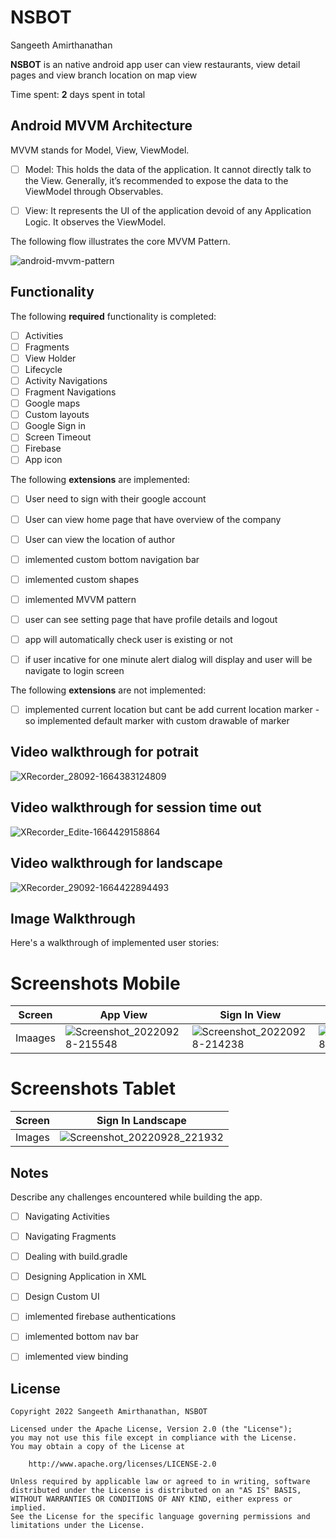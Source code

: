 # NSBOT 
 
Sangeeth Amirthanathan

**NSBOT** is an native android app user can view restaurants, view detail pages and view branch location on map view

Time spent: **2** days spent in total

## Android MVVM Architecture

MVVM stands for Model, View, ViewModel.

* [ ] Model: This holds the data of the application. It cannot directly talk to the View. Generally, it’s recommended to expose the data to the ViewModel through Observables.

* [ ] View: It represents the UI of the application devoid of any Application Logic. It observes the ViewModel.

The following flow illustrates the core MVVM Pattern.

![android-mvvm-pattern](https://user-images.githubusercontent.com/42418189/186920956-39430cc6-9eab-4b5a-86fc-c9cba4b72e3b.png)

## Functionality 

The following **required** functionality is completed:

* [ ] Activities
* [ ] Fragments
* [ ] View Holder
* [ ] Lifecycle
* [ ] Activity Navigations
* [ ] Fragment Navigations
* [ ] Google maps
* [ ] Custom layouts
* [ ] Google Sign in
* [ ] Screen Timeout
* [ ] Firebase
* [ ] App icon

The following **extensions** are implemented:

* [ ] User need to sign with their google account
* [ ] User can view home page that have overview of the company
* [ ] User can view the location of author
* [ ] imlemented custom bottom navigation bar
* [ ] imlemented custom shapes
* [ ] imlemented MVVM pattern
* [ ] user can see setting page that have profile details and logout 
* [ ] app will automatically check user is existing or not 
* [ ] if user incative for one minute alert dialog will display and user will be navigate to login screen


The following **extensions** are not implemented:

* [ ] implemented current location but cant be add current location marker - so implemented default marker with custom drawable of marker


## Video walkthrough for potrait

![XRecorder_28092-1664383124809](https://user-images.githubusercontent.com/42418189/192840026-7d359e70-a169-4006-b290-1334bca3d991.gif)

## Video walkthrough for session time out

![XRecorder_Edite-1664429158864](https://user-images.githubusercontent.com/42418189/192946322-4e496488-00ba-470d-9be9-0a6e82074c9a.gif)

## Video walkthrough for landscape

![XRecorder_29092-1664422894493](https://user-images.githubusercontent.com/42418189/192937813-2a3d5258-4a32-4cdb-835a-181262757d33.gif)


## Image Walkthrough

Here's a walkthrough of implemented user stories:

# Screenshots Mobile
Screen | App View | Sign In View | Home View | Location View | Setting View 
--- | --- | --- | --- | --- | --- |
Imaages | ![Screenshot_20220928-215548](https://user-images.githubusercontent.com/42418189/192835293-674add0d-e87f-4c2c-9a3f-7c7a6a56bf5a.png) | ![Screenshot_20220928-214238](https://user-images.githubusercontent.com/42418189/192835727-cffc0a9f-c9d5-470a-aa39-37790485dadc.png) | ![Screenshot_20220928-213058](https://user-images.githubusercontent.com/42418189/192835943-c57204e6-0e18-4949-8e1b-7542f0ebb6c3.png) | ![Screenshot_20220928-214224](https://user-images.githubusercontent.com/42418189/192836139-8c0bf41f-c072-4a5f-a02f-5fcff4376413.png) | ![Screenshot_20220928-214232](https://user-images.githubusercontent.com/42418189/192836382-048efb58-e4e8-43ad-969e-7d0cb637aef2.png) |

# Screenshots Tablet
Screen | Sign In Landscape |
--- | --- |
Images | ![Screenshot_20220928_221932](https://user-images.githubusercontent.com/42418189/192848521-f1c672d7-b9d1-4b73-a31a-e481b69b0713.png) |



## Notes

Describe any challenges encountered while building the app.

* [ ] Navigating Activities
* [ ] Navigating Fragments
* [ ] Dealing with build.gradle
* [ ] Designing Application in XML
* [ ] Design Custom UI
* [ ] imlemented firebase authentications
* [ ] imlemented bottom nav bar 
* [ ] imlemented view binding


## License

    Copyright 2022 Sangeeth Amirthanathan, NSBOT

    Licensed under the Apache License, Version 2.0 (the "License");
    you may not use this file except in compliance with the License.
    You may obtain a copy of the License at

        http://www.apache.org/licenses/LICENSE-2.0

    Unless required by applicable law or agreed to in writing, software
    distributed under the License is distributed on an "AS IS" BASIS,
    WITHOUT WARRANTIES OR CONDITIONS OF ANY KIND, either express or implied.
    See the License for the specific language governing permissions and
    limitations under the License.
